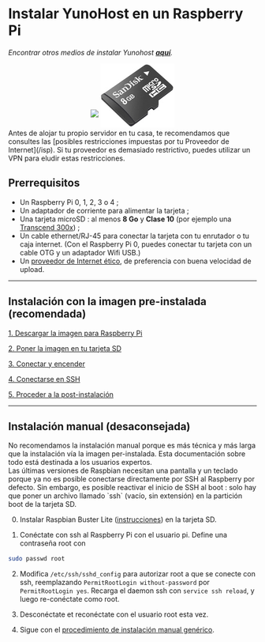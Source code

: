 # Instalar YunoHost en un Raspberry Pi

*Encontrar otros medios de instalar Yunohost **[aquí](/install)**.*

<center>
<img src="/images/raspberrypi.jpg" width=300 style="padding-bottom:20px">
<img src="/images/micro-sd-card.jpg">
</center>

<div class="alert alert-info" markdown="1">
Antes de alojar tu propio servidor en tu casa, te recomendamos que consultes las [posibles restricciones impuestas por tu Proveedor de Internet](/isp). Si tu proveedor es demasiado restrictivo, puedes utilizar un VPN para eludir estas restricciones.
</div>

## Prerrequisitos

- Un Raspberry Pi 0, 1, 2, 3 o 4 ;
- Un adaptador de corriente para alimentar la tarjeta ;
- Una tarjeta microSD : al menos **8 Go** y **Clase 10** (por ejemplo una [Transcend 300x](http://www.amazon.fr/Transcend-microSDHC-adaptateur-TS32GUSDU1E-Emballage/dp/B00CES44EO)) ;
- Un cable ethernet/RJ-45 para conectar la tarjeta con tu enrutador o tu caja internet. (Con el Raspberry Pi 0, puedes conectar tu tarjeta con un cable OTG y un adaptador Wifi USB.)
- Un [proveedor de Internet ético](/isp), de preferencia con buena velocidad de upload.

---

## Instalación con la imagen pre-instalada (recomendada)

<a class="btn btn-lg btn-default" href="/images">1. Descargar la imagen para Raspberry Pi</a>

<a class="btn btn-lg btn-default" href="/burn_or_copy_iso">2. Poner la imagen en tu tarjeta SD</a>

<a class="btn btn-lg btn-default" href="/plug_and_boot">3. Conectar y encender</a>

<a class="btn btn-lg btn-default" href="/ssh">4. Conectarse en SSH</a>

<a class="btn btn-lg btn-default" href="/postinstall">5. Proceder a la post-instalación</a>

---

## Instalación manual (desaconsejada)

<div class="alert alert-warning" markdown="1">
No recomendamos la instalación manual porque es más técnica y más larga que la instalación vía la imagen per-instalada. Esta documentación sobre todo está destinada a los usuarios expertos.
</div>

<div class="alert alert-warning" markdown="1">
Las últimas versiones de Raspbian necesitan una pantalla y un teclado porque ya no es posible conectarse directamente por SSH al Raspberry por defecto. Sin embargo, es posible reactivar el inicio de SSH al boot : solo hay que poner un archivo llamado `ssh` (vacío, sin extensión) en la partición boot de la tarjeta SD.
</div>

0. Instalar Raspbian Buster Lite ([instrucciones](https://www.raspberrypi.org/downloads/raspbian/)) en la tarjeta SD.

1. Conéctate con ssh al Raspberry Pi con el usuario pi. Define una contraseña root con 
```bash
sudo passwd root
```

2. Modifica `/etc/ssh/sshd_config` para autorizar root a que se conecte con ssh, reemplazando `PermitRootLogin without-password` por `PermitRootLogin yes`. Recarga el daemon ssh con `service ssh reload`, y luego re-conéctate como root.

3. Desconéctate et reconéctate con el usuario root esta vez.

4. Sigue con el <a href="/install_manually">procedimiento de instalación manual genérico</a>.


